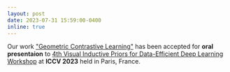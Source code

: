```yaml
---
layout: post
date: 2023-07-31 15:59:00-0400
inline: true
---
```


Our work ["Geometric Contrastive Learning"](https://openreview.net/forum?id=cE4BY5XrzR) has been accepted for **oral presentaion** to [4th Visual Inductive Priors for Data-Efficient Deep Learning Workshop](https://vipriors.github.io/) at **ICCV 2023** held in Paris, France.